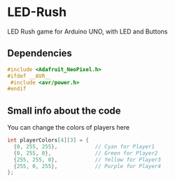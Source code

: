 # LED-Rush
LED Rush game for Arduino UNO, with LED and Buttons

## Dependencies

```h
#include <Adafruit_NeoPixel.h>
#ifdef __AVR__
 #include <avr/power.h> 
#endif
```

## Small info about the code

You can change the colors of players here

```ino
int playerColors[4][3] = {
  {0, 255, 255},            // Cyan for Player1
  {0, 255, 0},              // Green for Player2
  {255, 255, 0},            // Yellow for Player3
  {255, 0, 255},            // Purple for Player4
};
```
